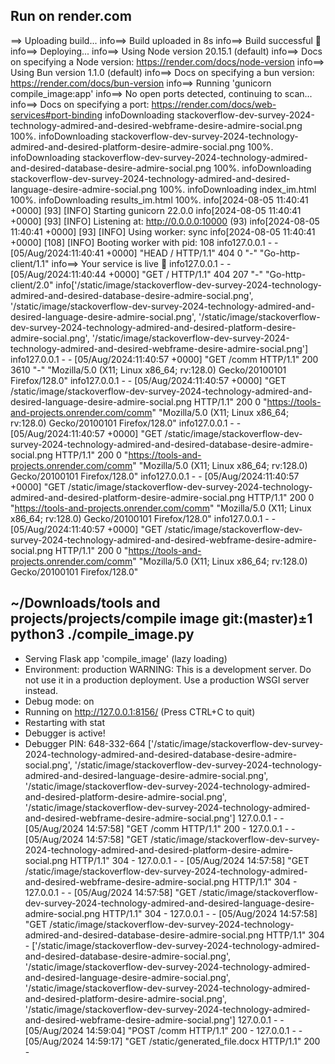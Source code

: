 ## Run on render.com
==> Uploading build...
info==> Build uploaded in 8s
info==> Build successful 🎉
info==> Deploying...
info==> Using Node version 20.15.1 (default)
info==> Docs on specifying a Node version: https://render.com/docs/node-version
info==> Using Bun version 1.1.0 (default)
info==> Docs on specifying a bun version: https://render.com/docs/bun-version
info==> Running 'gunicorn compile_image:app'
info==> No open ports detected, continuing to scan...
info==> Docs on specifying a port: https://render.com/docs/web-services#port-binding
infoDownloading stackoverflow-dev-survey-2024-technology-admired-and-desired-webframe-desire-admire-social.png 100%.
infoDownloading stackoverflow-dev-survey-2024-technology-admired-and-desired-platform-desire-admire-social.png 100%.
infoDownloading stackoverflow-dev-survey-2024-technology-admired-and-desired-database-desire-admire-social.png 100%.
infoDownloading stackoverflow-dev-survey-2024-technology-admired-and-desired-language-desire-admire-social.png 100%.
infoDownloading index_im.html 100%.
infoDownloading results_im.html 100%.
info[2024-08-05 11:40:41 +0000] [93] [INFO] Starting gunicorn 22.0.0
info[2024-08-05 11:40:41 +0000] [93] [INFO] Listening at: http://0.0.0.0:10000 (93)
info[2024-08-05 11:40:41 +0000] [93] [INFO] Using worker: sync
info[2024-08-05 11:40:41 +0000] [108] [INFO] Booting worker with pid: 108
info127.0.0.1 - - [05/Aug/2024:11:40:41 +0000] "HEAD / HTTP/1.1" 404 0 "-" "Go-http-client/1.1"
info==> Your service is live 🎉
info127.0.0.1 - - [05/Aug/2024:11:40:44 +0000] "GET / HTTP/1.1" 404 207 "-" "Go-http-client/2.0"
info['/static/image/stackoverflow-dev-survey-2024-technology-admired-and-desired-database-desire-admire-social.png', '/static/image/stackoverflow-dev-survey-2024-technology-admired-and-desired-language-desire-admire-social.png', '/static/image/stackoverflow-dev-survey-2024-technology-admired-and-desired-platform-desire-admire-social.png', '/static/image/stackoverflow-dev-survey-2024-technology-admired-and-desired-webframe-desire-admire-social.png']
info127.0.0.1 - - [05/Aug/2024:11:40:57 +0000] "GET /comm HTTP/1.1" 200 3610 "-" "Mozilla/5.0 (X11; Linux x86_64; rv:128.0) Gecko/20100101 Firefox/128.0"
info127.0.0.1 - - [05/Aug/2024:11:40:57 +0000] "GET /static/image/stackoverflow-dev-survey-2024-technology-admired-and-desired-language-desire-admire-social.png HTTP/1.1" 200 0 "https://tools-and-projects.onrender.com/comm" "Mozilla/5.0 (X11; Linux x86_64; rv:128.0) Gecko/20100101 Firefox/128.0"
info127.0.0.1 - - [05/Aug/2024:11:40:57 +0000] "GET /static/image/stackoverflow-dev-survey-2024-technology-admired-and-desired-database-desire-admire-social.png HTTP/1.1" 200 0 "https://tools-and-projects.onrender.com/comm" "Mozilla/5.0 (X11; Linux x86_64; rv:128.0) Gecko/20100101 Firefox/128.0"
info127.0.0.1 - - [05/Aug/2024:11:40:57 +0000] "GET /static/image/stackoverflow-dev-survey-2024-technology-admired-and-desired-platform-desire-admire-social.png HTTP/1.1" 200 0 "https://tools-and-projects.onrender.com/comm" "Mozilla/5.0 (X11; Linux x86_64; rv:128.0) Gecko/20100101 Firefox/128.0"
info127.0.0.1 - - [05/Aug/2024:11:40:57 +0000] "GET /static/image/stackoverflow-dev-survey-2024-technology-admired-and-desired-webframe-desire-admire-social.png HTTP/1.1" 200 0 "https://tools-and-projects.onrender.com/comm" "Mozilla/5.0 (X11; Linux x86_64; rv:128.0) Gecko/20100101 Firefox/128.0"



## ~/Downloads/tools and projects/projects/compile image git:(master)±1 python3 ./compile_image.py
 * Serving Flask app 'compile_image' (lazy loading)
 * Environment: production
   WARNING: This is a development server. Do not use it in a production deployment.
   Use a production WSGI server instead.
 * Debug mode: on
 * Running on http://127.0.0.1:8156/ (Press CTRL+C to quit)
 * Restarting with stat
 * Debugger is active!
 * Debugger PIN: 648-332-664
['/static/image/stackoverflow-dev-survey-2024-technology-admired-and-desired-database-desire-admire-social.png', '/static/image/stackoverflow-dev-survey-2024-technology-admired-and-desired-language-desire-admire-social.png', '/static/image/stackoverflow-dev-survey-2024-technology-admired-and-desired-platform-desire-admire-social.png', '/static/image/stackoverflow-dev-survey-2024-technology-admired-and-desired-webframe-desire-admire-social.png']
127.0.0.1 - - [05/Aug/2024 14:57:58] "GET /comm HTTP/1.1" 200 -
127.0.0.1 - - [05/Aug/2024 14:57:58] "GET /static/image/stackoverflow-dev-survey-2024-technology-admired-and-desired-platform-desire-admire-social.png HTTP/1.1" 304 -
127.0.0.1 - - [05/Aug/2024 14:57:58] "GET /static/image/stackoverflow-dev-survey-2024-technology-admired-and-desired-webframe-desire-admire-social.png HTTP/1.1" 304 -
127.0.0.1 - - [05/Aug/2024 14:57:58] "GET /static/image/stackoverflow-dev-survey-2024-technology-admired-and-desired-language-desire-admire-social.png HTTP/1.1" 304 -
127.0.0.1 - - [05/Aug/2024 14:57:58] "GET /static/image/stackoverflow-dev-survey-2024-technology-admired-and-desired-database-desire-admire-social.png HTTP/1.1" 304 -
['/static/image/stackoverflow-dev-survey-2024-technology-admired-and-desired-database-desire-admire-social.png', '/static/image/stackoverflow-dev-survey-2024-technology-admired-and-desired-language-desire-admire-social.png', '/static/image/stackoverflow-dev-survey-2024-technology-admired-and-desired-platform-desire-admire-social.png', '/static/image/stackoverflow-dev-survey-2024-technology-admired-and-desired-webframe-desire-admire-social.png']
127.0.0.1 - - [05/Aug/2024 14:59:04] "POST /comm HTTP/1.1" 200 -
127.0.0.1 - - [05/Aug/2024 14:59:17] "GET /static/generated_file.docx HTTP/1.1" 200 -
